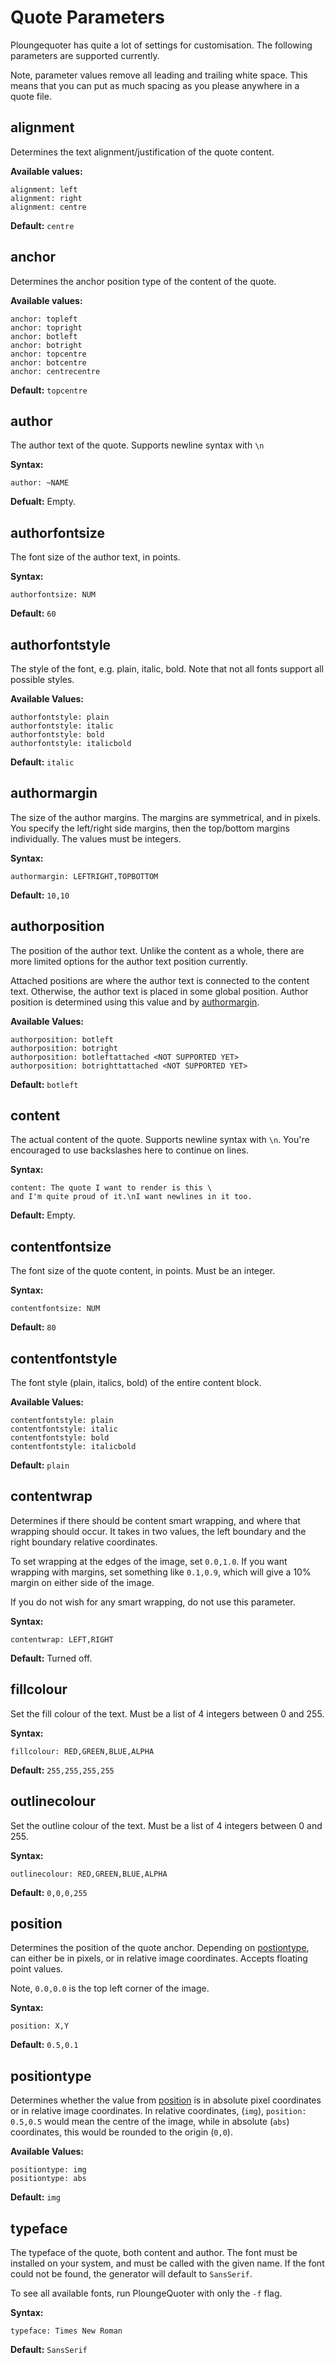 # Quote Parameters

Ploungequoter has quite a lot of settings for customisation. The following
parameters are supported currently.

Note, parameter values remove all leading and trailing white space.
This means that you can put as much spacing as you please anywhere in a quote
file.

## alignment

Determines the text alignment/justification of the quote content.

**Available values:**
```
alignment: left
alignment: right
alignment: centre
```
**Default:** `centre`

## anchor

Determines the anchor position type of the content of the quote.

**Available values:**
```
anchor: topleft
anchor: topright
anchor: botleft
anchor: botright
anchor: topcentre
anchor: botcentre
anchor: centrecentre
```
**Default:** `topcentre`

## author

The author text of the quote. Supports newline syntax with `\n`

**Syntax:**
```
author: ~NAME
```
**Defualt:** Empty.

## authorfontsize

The font size of the author text, in points.

**Syntax:**
```
authorfontsize: NUM
```
**Default:** `60`

## authorfontstyle

The style of the font, e.g. plain, italic, bold. Note that not all fonts 
support all possible styles.

**Available Values:**
```
authorfontstyle: plain
authorfontstyle: italic
authorfontstyle: bold
authorfontstyle: italicbold
```
**Default:** `italic`

## authormargin

The size of the author margins. The margins are symmetrical, and in pixels. 
You specify the left/right side margins, then the top/bottom margins 
individually. The values must be integers.

**Syntax:**
```
authormargin: LEFTRIGHT,TOPBOTTOM
```
**Default:** `10,10`

## authorposition

The position of the author text. Unlike the content as a whole, there are 
more limited options for the author text position currently.

Attached positions are where the author text is connected to the content text.
Otherwise, the author text is placed in some global position. Author position
 is determined using this value and by [authormargin](#authormargin).
 
**Available Values:**
```
authorposition: botleft
authorposition: botright
authorposition: botleftattached <NOT SUPPORTED YET>
authorposition: botrighttattached <NOT SUPPORTED YET>
```
**Default:** `botleft`


## content

The actual content of the quote. Supports newline syntax with `\n`. You're
encouraged to use backslashes here to continue on lines.

**Syntax:**
```
content: The quote I want to render is this \
and I'm quite proud of it.\nI want newlines in it too.
```
**Default:** Empty.

## contentfontsize

The font size of the quote content, in points. Must be an integer.

**Syntax:**
```
contentfontsize: NUM
```
**Default:** `80`

## contentfontstyle

The font style (plain, italics, bold) of the entire content block.

**Available Values:**
```
contentfontstyle: plain
contentfontstyle: italic
contentfontstyle: bold
contentfontstyle: italicbold
```
**Default:** `plain`

## contentwrap

Determines if there should be content smart wrapping, and where that wrapping 
should occur. It takes in two values, the left boundary and the right 
boundary relative coordinates.

To set wrapping at the edges of the image, set `0.0,1.0`. If you want 
wrapping with margins, set something like `0.1,0.9`, which will give a 10% 
margin on either side of the image.

If you do not wish for any smart wrapping, do not use this parameter.

**Syntax:**
```
contentwrap: LEFT,RIGHT
```
**Default:** Turned off.

## fillcolour

Set the fill colour of the text. Must be a list of 4 integers between 0 and 255.

**Syntax:**
```
fillcolour: RED,GREEN,BLUE,ALPHA
```
**Default:** `255,255,255,255`

## outlinecolour

Set the outline colour of the text. Must be a list of 4 integers between 0 and 
255.

**Syntax:**
```
outlinecolour: RED,GREEN,BLUE,ALPHA
```
**Default:** `0,0,0,255`


## position

Determines the position of the quote anchor.
Depending on [postiontype](#positiontype), can either
be in pixels, or in relative image coordinates. Accepts floating point values.

Note, `0.0,0.0` is the top left corner of the image.

**Syntax:**
```
position: X,Y
```
**Default:** `0.5,0.1`

## positiontype

Determines whether the value from [position](#position) is in absolute pixel 
coordinates or in relative image coordinates. In relative coordinates, 
(`img`), `position: 0.5,0.5` would mean the centre of the image, while in 
absolute (`abs`) coordinates, this would be rounded to the origin (`0,0`).

**Available Values:**
```
positiontype: img
positiontype: abs
```
**Default:** `img`

## typeface

The typeface of the quote, both content and author. The font must be installed
on your system, and must be called with the given name. If the font could not
 be found, the generator will default to `SansSerif`.

To see all available fonts, run PloungeQuoter with only the `-f` flag.

**Syntax:**
```
typeface: Times New Roman
```
**Default:** `SansSerif`